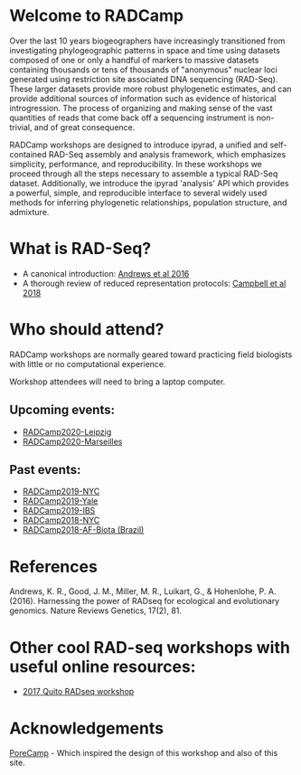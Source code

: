 # Welcome to RADCamp
Over the last 10 years biogeographers have increasingly transitioned from investigating
phylogeographic patterns in space and time using datasets composed of one or only a handful
of markers to massive datasets containing thousands or tens of thousands of "anonymous"
nuclear loci generated using restriction site associated DNA sequencing (RAD-Seq). These
larger datasets provide more robust phylogenetic estimates, and can provide additional sources
of information such as evidence of historical introgression. The process of organizing and
making sense of the vast quantities of reads that come back off a sequencing instrument is
non-trivial, and of great consequence.

RADCamp workshops are designed to introduce ipyrad, a unified and self-contained RAD-Seq 
assembly and analysis framework, which emphasizes simplicity, performance, and reproducibility. 
In these workshops we proceed through all the steps necessary to assemble a typical RAD-Seq dataset. 
Additionally, we introduce the ipyrad 'analysis' API which provides a powerful, simple, and 
reproducible interface to several widely used methods for inferring phylogenetic relationships, 
population structure, and admixture. 

# What is RAD-Seq?

* A canonical introduction: [Andrews et al 2016](https://www.nature.com/articles/nrg.2015.28)
* A thorough review of reduced representation protocols: [Campbell et al 2018](https://besjournals.onlinelibrary.wiley.com/doi/abs/10.1111/2041-210X.13038)

# Who should attend?
RADCamp workshops are normally geared toward practicing field biologists with little or no 
computational experience.

Workshop attendees will need to bring a laptop computer.

## Upcoming events:

* [RADCamp2020-Leipzig](Leipzig2020/index.md)
* [RADCamp2020-Marseilles](Marseilles2020/index.md)

## Past events:

* [RADCamp2019-NYC](NYC2019/index.md)
* [RADCamp2019-Yale](Yale2019/index.md)
* [RADCamp2019-IBS](IBS2019/index.md)
* [RADCamp2018-NYC](NYC2018/index.md)
* [RADCamp2018-AF-Biota (Brazil)](AF-Biota/index.md)

# References
Andrews, K. R., Good, J. M., Miller, M. R., Luikart, G., & Hohenlohe, P. A. (2016). Harnessing the power of RADseq for ecological and evolutionary genomics. Nature Reviews Genetics, 17(2), 81.

# Other cool RAD-seq workshops with useful online resources:
* [2017 Quito RADseq workshop](https://rdtarvin.github.io/RADseq_Quito_2017/)

# Acknowledgements

[PoreCamp](https://porecamp.github.io/) - Which inspired the design of this workshop and also of this site.
